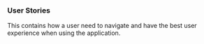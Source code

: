 ### User Stories
This contains how a user need to navigate and have the best user experience when using the application.